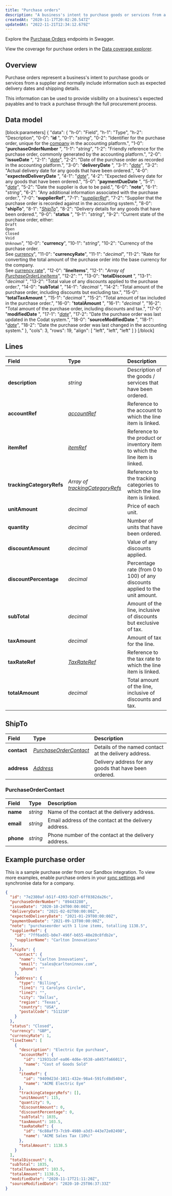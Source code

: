 ```yaml
---
title: "Purchase orders"
description: "A business's intent to purchase goods or services from a supplier"
createdAt: "2020-11-17T20:02:20.547Z"
updatedAt: "2022-11-21T12:34:12.679Z"
---
```


Explore the <a className="external" href="https://api.codat.io/swagger/index.html#/PurchaseOrders" target="_blank">Purchase Orders</a> endpoints in Swagger.

View the coverage for purchase orders in the <a className="external" href="https://knowledge.codat.io/supported-features/accounting?view=tab-by-data-type&dataType=purchaseOrders" target="_blank">Data coverage explorer</a>.

## Overview

Purchase orders represent a business's intent to purchase goods or services from a supplier and normally include information such as expected delivery dates and shipping details.

This information can be used to provide visibility on a business's expected payables and to track a purchase through the full procurement process.

## Data model

[block:parameters]
{
"data": {
"h-0": "Field",
"h-1": "Type",
"h-2": "Description",
"0-0": "**id** ",
"0-1": "_string_",
"0-2": "Identifier for the purchase order, unique for the [company](https://docs.codat.io/docs/datamodel-accounting-company) in the accounting platform.",
"1-0": "**purchaseOrderNumber** ",
"1-1": "_string_",
"1-2": "Friendly reference for the purchase order, commonly generated by the accounting platform.",
"2-0": "**issueDate** ",
"2-1": "_[date](https://docs.codat.io/docs/datamodel-shared-date)_",
"2-2": "Date of the purchase order as recorded in the accounting platform.",
"3-0": "**deliveryDate** ",
"3-1": "_[date](https://docs.codat.io/docs/datamodel-shared-date)_",
"3-2": "Actual delivery date for any goods that have been ordered.",
"4-0": "**expectedDeliveryDate** ",
"4-1": "_[date](https://docs.codat.io/docs/datamodel-shared-date)_",
"4-2": "Expected delivery date for any goods that have been ordered.",
"5-0": "**paymentDueDate** ",
"5-1": "_[date](https://docs.codat.io/docs/datamodel-shared-date)_",
"5-2": "Date the supplier is due to be paid.",
"6-0": "**note**",
"6-1": "_string_",
"6-2": "Any additional information associated with the purchase order.",
"7-0": "**supplierRef**",
"7-1": "_[supplierRef](https://docs.codat.io/docs/datamodel-accounting-referencetypes#section-supplierref)_",
"7-2": "Supplier that the purchase order is recorded against in the accounting system.",
"8-0": "**shipTo**",
"8-1": "_[ShipTo](#section-ship-to)_",
"8-2": "Delivery details for any goods that have been ordered.",
"9-0": "**status** ",
"9-1": "_string_",
"9-2": "Current state of the purchase order, either:  
`Draft`  
`Open`  
`Closed`  
`Void`  
`Unknown`",
"10-0": "**currency**",
"10-1": "_string_",
"10-2": "Currency of the purchase order.  
See [currency](https://docs.codat.io/docs/datamodel-shared-currency)",
"11-0": "**currencyRate**",
"11-1": "_decimal_",
"11-2": "Rate for converting the total amount of the purchase order into the base currency for the company.  
See [currency rate](https://docs.codat.io/docs/datamodel-shared-currencyrate)",
"12-0": "**lineItems**",
"12-1": "_Array of [PurchaseOrderLineItems](#section-lines)_",
"12-2": "",
"13-0": "**totalDiscount** ",
"13-1": "_decimal_ ",
"13-2": "Total value of any discounts applied to the purchase order.",
"14-0": "**subTotal** ",
"14-1": "_decimal_ ",
"14-2": "Total amount of the purchase order, including discounts but excluding tax.",
"15-0": "**totalTaxAmount** ",
"15-1": "_decimal_ ",
"15-2": "Total amount of tax included in the purchase order.",
"16-0": "**totalAmount** ",
"16-1": "_decimal_ ",
"16-2": "Total amount of the purchase order, including discounts and tax.",
"17-0": "**modifiedDate** ",
"17-1": "_[date](https://docs.codat.io/docs/datamodel-shared-date)_",
"17-2": "Date the purchase order was last updated in the Codat system.",
"18-0": "**sourceModifiedDate** ",
"18-1": "_[date](https://docs.codat.io/docs/datamodel-shared-date)_",
"18-2": "Date the purchase order was last changed in the accounting system."
},
"cols": 3,
"rows": 19,
"align": [
"left",
"left",
"left"
]
}
[/block]

## Lines

| Field                    | Type                                                                                                                          | Description                                                                  |
| :----------------------- | :---------------------------------------------------------------------------------------------------------------------------- | :--------------------------------------------------------------------------- |
| **description**          | _string_                                                                                                                      | Description of the goods / services that have been ordered.                  |
| **accountRef**           | _[accountRef](https://docs.codat.io/docs/datamodel-accounting-referencetypes#section-accountref)_                             | Reference to the account to which the line item is linked.                   |
| **itemRef**              | _[itemRef](https://docs.codat.io/docs/datamodel-accounting-referencetypes#section-itemref)_                                   | Reference to the product or inventory item to which the line item is linked. |
| **trackingCategoryRefs** | _Array of [trackingCategoryRefs](https://docs.codat.io/docs/datamodel-accounting-referencetypes#section-trackingcagetoryref)_ | Reference to the tracking categories to which the line item is linked.       |
| **unitAmount**           | _decimal_                                                                                                                     | Price of each unit.                                                          |
| **quantity**             | _decimal_                                                                                                                     | Number of units that have been ordered.                                      |
| **discountAmount**       | _decimal_                                                                                                                     | Value of any discounts applied.                                              |
| **discountPercentage**   | _decimal_                                                                                                                     | Percentage rate (from 0 to 100) of any discounts applied to the unit amount. |
| **subTotal**             | _decimal_                                                                                                                     | Amount of the line, inclusive of discounts but exclusive of tax.             |
| **taxAmount**            | _decimal_                                                                                                                     | Amount of tax for the line.                                                  |
| **taxRateRef**           | _[TaxRateRef](https://docs.codat.io/docs/datamodel-accounting-referencetypes#section-taxrateref)_                             | Reference to the tax rate to which the line item is linked.                  |
| **totalAmount**          | _decimal_                                                                                                                     | Total amount of the line, inclusive of discounts and tax.                    |

## ShipTo

| Field       | Type                                                                                     | Description                                            |
| :---------- | :--------------------------------------------------------------------------------------- | :----------------------------------------------------- |
| **contact** | _[PurchaseOrderContact](#section-purchase-order-contact)_                                | Details of the named contact at the delivery address.  |
| **address** | _[Address](https://docs.codat.io/docs/datamodel-accounting-sharedtypes#section-address)_ | Delivery address for any goods that have been ordered. |

### PurchaseOrderContact

| Field     | Type     | Description                                           |
| :-------- | :------- | :---------------------------------------------------- |
| **name**  | _string_ | Name of the contact at the delivery address.          |
| **email** | _string_ | Email address of the contact at the delivery address. |
| **phone** | _string_ | Phone number of the contact at the delivery address.  |

## Example purchase order

This is a sample purchase order from our Sandbox integration. To view more examples, enable purchase orders in your [sync settings](https://docs.codat.io/docs/data-sync-settings) and synchronise data for a company.

```json
{
  "id": "7e2380af-b51f-4393-92d7-6ff0382da26c",
  "purchaseOrderNumber": "89443280",
  "issueDate": "2020-10-24T00:00:00Z",
  "deliveryDate": "2021-02-02T00:00:00Z",
  "expectedDeliveryDate": "2021-01-29T00:00:00Z",
  "paymentDueDate": "2021-09-13T00:00:00Z",
  "note": "purchaseorder with 1 line items, totalling 1138.5",
  "supplierRef": {
    "id": "7ff6add1-b0e7-496f-b655-48e20c8fdb2e",
    "supplierName": "Carlton Innovations"
  },
  "shipTo": {
    "contact": {
      "name": "Carlton Innovations",
      "email": "sales@carltoninnov.com",
      "phone": ""
    },
    "address": {
      "type": "Billing",
      "line1": "1 Carolyns Circle",
      "line2": "",
      "city": "Dallas",
      "region": "Texas",
      "country": "USA",
      "postalCode": "511210"
    }
  },
  "status": "Closed",
  "currency": "GBP",
  "currencyRate": 1,
  "lineItems": [
    {
      "description": "Electric Eye purchase",
      "accountRef": {
        "id": "13931cbf-ea06-4d6e-9538-a8457fa66011",
        "name": "Cost of Goods Sold"
      },
      "itemRef": {
        "id": "9409d23d-1011-432e-98a4-591fcd8d5404",
        "name": "ACME Electric Eye"
      },
      "trackingCategoryRefs": [],
      "unitAmount": 115,
      "quantity": 9,
      "discountAmount": 0,
      "discountPercentage": 0,
      "subTotal": 1035,
      "taxAmount": 103.5,
      "taxRateRef": {
        "id": "6c88aff3-7cb9-4980-a3d3-443e72e02498",
        "name": "ACME Sales Tax (10%)"
      },
      "totalAmount": 1138.5
    }
  ],
  "totalDiscount": 0,
  "subTotal": 1035,
  "totalTaxAmount": 103.5,
  "totalAmount": 1138.5,
  "modifiedDate": "2020-11-17T21:11:20Z",
  "sourceModifiedDate": "2020-10-25T06:37:33Z"
}
```
